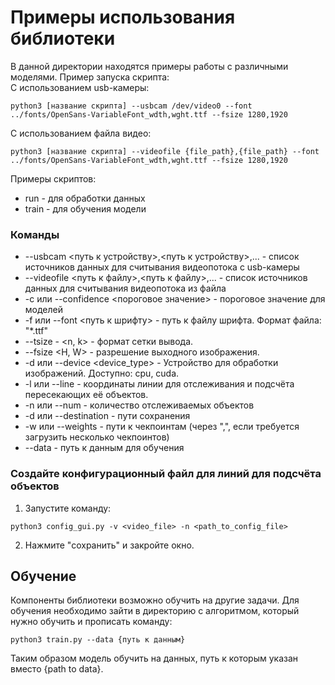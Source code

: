 # Примеры использования библиотеки

В данной директории находятся примеры работы с различными моделями.
Пример запуска скрипта:  
С использованием usb-камеры:
```angular2html
python3 [название скрипта] --usbcam /dev/video0 --font ../fonts/OpenSans-VariableFont_wdth,wght.ttf --fsize 1280,1920
```   
С использованием файла видео:
```angular2html
python3 [название скрипта] --videofile {file_path},{file_path} --font ../fonts/OpenSans-VariableFont_wdth,wght.ttf --fsize 1280,1920
```
Примеры скриптов:
* run - для обработки данных
* train - для обучения модели

### Команды

* --usbcam <путь к устройству>,<путь к устройству>,... - список источников данных для считывания видеопотока с usb-камеры
* --videofile <путь к файлу>,<путь к файлу>,... - список источников данных для считывания видеопотока из файла
* -c или --confidence <пороговое значение> - пороговое значение для моделей
* -f или --font <путь к шрифту> - путь к файлу шрифта. Формат файла: "*.ttf"   
* --tsize - <n, k> - формат сетки вывода.
* --fsize <H, W> - разрешение выходного изображения.
* -d или --device <device_type> - Устройство для обработки изображений. Доступно: cpu, cuda.
* -l или --line - координаты линии для отслеживания и подсчёта пересекающих её объектов.
* -n или --num - количество отслеживаемых объектов
* -d или --destination - пути сохранения
* -w или --weights - пути к чекпоинтам (через ",", если требуется загрузить несколько чекпоинтов)
* --data - путь к данным для обучения


### Создайте конфигурационный файл для линий для подсчёта объектов
1. Запустите команду:
```
python3 config_gui.py -v <video_file> -n <path_to_config_file>
```
2. Нажмите "сохранить" и закройте окно.

## Обучение
Компоненты библиотеки возможно обучить на другие задачи.
Для обучения необходимо зайти в директорию с алгоритмом, который нужно обучить и прописать команду:

    python3 train.py --data {путь к данным}

Таким образом модель обучить на данных, путь к которым указан вместо {path to data}.

